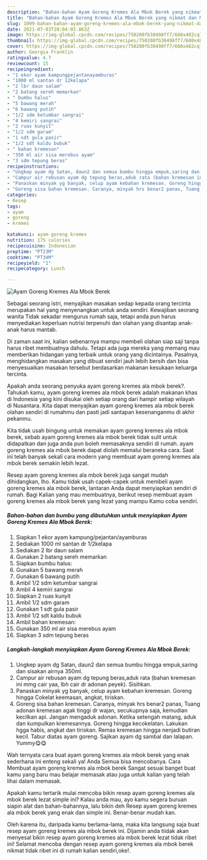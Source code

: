 ```yaml
---
description: "Bahan-bahan Ayam Goreng Kremes Ala Mbok Berek yang nikmat dan Mudah Dibuat"
title: "Bahan-bahan Ayam Goreng Kremes Ala Mbok Berek yang nikmat dan Mudah Dibuat"
slug: 1099-bahan-bahan-ayam-goreng-kremes-ala-mbok-berek-yang-nikmat-dan-mudah-dibuat
date: 2021-07-03T20:04:03.863Z
image: https://img-global.cpcdn.com/recipes/750200fb38498ff7/680x482cq70/ayam-goreng-kremes-ala-mbok-berek-foto-resep-utama.jpg
thumbnail: https://img-global.cpcdn.com/recipes/750200fb38498ff7/680x482cq70/ayam-goreng-kremes-ala-mbok-berek-foto-resep-utama.jpg
cover: https://img-global.cpcdn.com/recipes/750200fb38498ff7/680x482cq70/ayam-goreng-kremes-ala-mbok-berek-foto-resep-utama.jpg
author: Georgia Franklin
ratingvalue: 4.7
reviewcount: 15
recipeingredient:
- "1 ekor ayam kampungpejantanayamburas"
- "1000 ml santan dr 12kelapa"
- "2 lbr daun salam"
- "2 batang sereh memarkan"
- " bumbu halus"
- "5 bawang merah"
- "6 bawang putih"
- "1/2 sdm ketumbar sangrai"
- "4 kemiri sangrai"
- "2 ruas kunyit"
- "1/2 sdm garam"
- "1 sdt gula pasir"
- "1/2 sdt kaldu bubuk"
- " bahan kremesan"
- "350 ml air sisa merebus ayam"
- "3 sdm tepung beras"
recipeinstructions:
- "Ungkep ayam dg Satan, daun2 dan semua bumbu hingga empuk,saring dan sisakan airnya 350ml."
- "Campur air rebusan ayam dg tepung beras,aduk rata (bahan kremesan ini mmg cair yaa, lbh cair dr adonan peyek). Sisihkan."
- "Panaskan minyak yg banyak, celup ayam kebahan kremesan. Goreng hingga Cokelat keemasan, angkat, tiriskan."
- "Goreng sisa bahan kremesan. Caranya, minyak hrs benar2 panas, Tuang adonan kremesan agak tinggi dr wajan, secukupnya saja, kemudian kecilkan api. Jangan mengaduk adonan. Ketika setengah matang, aduk dan kumpulkan kremesannya. Goreng hingga kecokelatan. Lakukan hgga habis, angkat dan tiriskan. Remas kremesan hingga nenjadi butiran kecil. Tabur diatas ayam goreng. Sajikan ayam dg sambal dan lalapan. Yummy😋😋"
categories:
- Resep
tags:
- ayam
- goreng
- kremes

katakunci: ayam goreng kremes 
nutrition: 175 calories
recipecuisine: Indonesian
preptime: "PT23M"
cooktime: "PT34M"
recipeyield: "1"
recipecategory: Lunch

---
```



![Ayam Goreng Kremes Ala Mbok Berek](https://img-global.cpcdn.com/recipes/750200fb38498ff7/680x482cq70/ayam-goreng-kremes-ala-mbok-berek-foto-resep-utama.jpg)

Sebagai seorang istri, menyajikan masakan sedap kepada orang tercinta merupakan hal yang menyenangkan untuk anda sendiri. Kewajiban seorang  wanita Tidak sekadar mengurus rumah saja, tetapi anda pun harus menyediakan keperluan nutrisi terpenuhi dan olahan yang disantap anak-anak harus mantab.

Di zaman  saat ini, kalian sebenarnya mampu membeli olahan siap saji tanpa harus ribet membuatnya dahulu. Tetapi ada juga mereka yang memang mau memberikan hidangan yang terbaik untuk orang yang dicintainya. Pasalnya, menghidangkan masakan yang dibuat sendiri jauh lebih bersih dan bisa menyesuaikan masakan tersebut berdasarkan makanan kesukaan keluarga tercinta. 



Apakah anda seorang penyuka ayam goreng kremes ala mbok berek?. Tahukah kamu, ayam goreng kremes ala mbok berek adalah makanan khas di Indonesia yang kini disukai oleh setiap orang dari hampir setiap wilayah di Nusantara. Kita dapat menyajikan ayam goreng kremes ala mbok berek olahan sendiri di rumahmu dan pasti jadi santapan kesenanganmu di akhir pekanmu.

Kita tidak usah bingung untuk memakan ayam goreng kremes ala mbok berek, sebab ayam goreng kremes ala mbok berek tidak sulit untuk didapatkan dan juga anda pun boleh memasaknya sendiri di rumah. ayam goreng kremes ala mbok berek dapat diolah memalui beraneka cara. Saat ini telah banyak sekali cara modern yang membuat ayam goreng kremes ala mbok berek semakin lebih lezat.

Resep ayam goreng kremes ala mbok berek juga sangat mudah dihidangkan, lho. Kamu tidak usah capek-capek untuk membeli ayam goreng kremes ala mbok berek, lantaran Anda dapat menyiapkan sendiri di rumah. Bagi Kalian yang mau membuatnya, berikut resep membuat ayam goreng kremes ala mbok berek yang lezat yang mampu Kamu coba sendiri.

<!--inarticleads1-->

##### Bahan-bahan dan bumbu yang dibutuhkan untuk menyiapkan Ayam Goreng Kremes Ala Mbok Berek:

1. Siapkan 1 ekor ayam kampung/pejantan/ayamburas
1. Sediakan 1000 ml santan dr 1/2kelapa
1. Sediakan 2 lbr daun salam
1. Gunakan 2 batang sereh memarkan
1. Siapkan  bumbu halus:
1. Gunakan 5 bawang merah
1. Gunakan 6 bawang putih
1. Ambil 1/2 sdm ketumbar sangrai
1. Ambil 4 kemiri sangrai
1. Siapkan 2 ruas kunyit
1. Ambil 1/2 sdm garam
1. Gunakan 1 sdt gula pasir
1. Ambil 1/2 sdt kaldu bubuk
1. Ambil  bahan kremesan:
1. Gunakan 350 ml air sisa merebus ayam
1. Siapkan 3 sdm tepung beras




<!--inarticleads2-->

##### Langkah-langkah menyiapkan Ayam Goreng Kremes Ala Mbok Berek:

1. Ungkep ayam dg Satan, daun2 dan semua bumbu hingga empuk,saring dan sisakan airnya 350ml.
1. Campur air rebusan ayam dg tepung beras,aduk rata (bahan kremesan ini mmg cair yaa, lbh cair dr adonan peyek). Sisihkan.
1. Panaskan minyak yg banyak, celup ayam kebahan kremesan. Goreng hingga Cokelat keemasan, angkat, tiriskan.
1. Goreng sisa bahan kremesan. Caranya, minyak hrs benar2 panas, Tuang adonan kremesan agak tinggi dr wajan, secukupnya saja, kemudian kecilkan api. Jangan mengaduk adonan. Ketika setengah matang, aduk dan kumpulkan kremesannya. Goreng hingga kecokelatan. Lakukan hgga habis, angkat dan tiriskan. Remas kremesan hingga nenjadi butiran kecil. Tabur diatas ayam goreng. Sajikan ayam dg sambal dan lalapan. Yummy😋😋




Wah ternyata cara buat ayam goreng kremes ala mbok berek yang enak sederhana ini enteng sekali ya! Anda Semua bisa mencobanya. Cara Membuat ayam goreng kremes ala mbok berek Sangat sesuai banget buat kamu yang baru mau belajar memasak atau juga untuk kalian yang telah lihai dalam memasak.

Apakah kamu tertarik mulai mencoba bikin resep ayam goreng kremes ala mbok berek lezat simple ini? Kalau anda mau, ayo kamu segera buruan siapin alat dan bahan-bahannya, lalu bikin deh Resep ayam goreng kremes ala mbok berek yang enak dan simple ini. Benar-benar mudah kan. 

Oleh karena itu, daripada kamu berlama-lama, maka kita langsung saja buat resep ayam goreng kremes ala mbok berek ini. Dijamin anda tiidak akan menyesal bikin resep ayam goreng kremes ala mbok berek lezat tidak ribet ini! Selamat mencoba dengan resep ayam goreng kremes ala mbok berek nikmat tidak ribet ini di rumah kalian sendiri,oke!.

